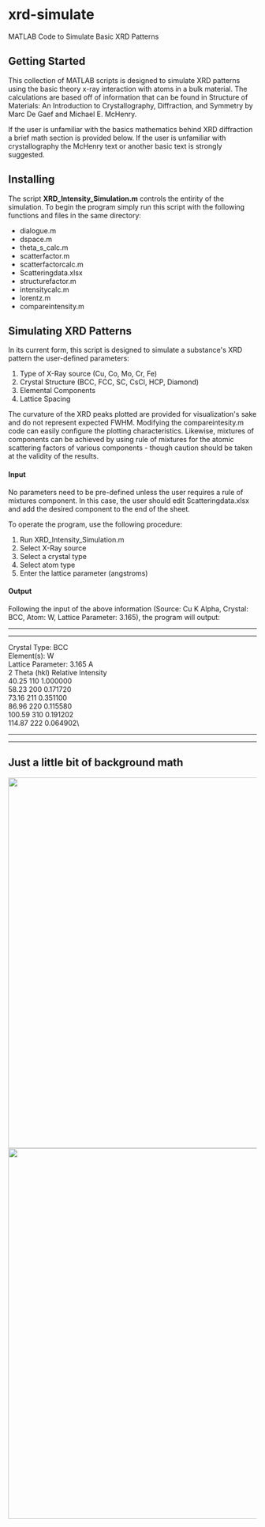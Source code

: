 # xrd-simulate
MATLAB Code to Simulate Basic XRD Patterns

## Getting Started
This collection of MATLAB scripts is designed to simulate XRD patterns using the basic theory x-ray interaction with atoms in a bulk material. The calculations are based off of information that can be found in Structure of Materials: An Introduction to Crystallography, Diffraction, and Symmetry by Marc De Gaef and Michael E. McHenry. 

If the user is unfamiliar with the basics mathematics behind XRD diffraction a brief math section is provided below. If the user is unfamiliar with crystallography the McHenry text or another basic text is strongly suggested. 

## Installing
The script **XRD_Intensity_Simulation.m** controls the entirity of the simulation. To begin the program simply run this script with the following functions and files in the same directory:
- dialogue.m
- dspace.m
- theta_s_calc.m
- scatterfactor.m
- scatterfactorcalc.m
- Scatteringdata.xlsx
- structurefactor.m
- intensitycalc.m
- lorentz.m
- compareintensity.m

## Simulating XRD Patterns
In its current form, this script is designed to simulate a substance's XRD pattern the user-defined parameters:
1. Type of X-Ray source (Cu, Co, Mo, Cr, Fe)
2. Crystal Structure (BCC, FCC, SC, CsCl, HCP, Diamond)
3. Elemental Components
4. Lattice Spacing

The curvature of the XRD peaks plotted are provided for visualization's sake and do not represent expected FWHM. Modifying the compareintesity.m code can easily configure the plotting characteristics. Likewise, mixtures of components can be achieved by using rule of mixtures for the atomic scattering factors of various components - though caution should be taken at the validity of the results.

#### Input
No parameters need to be pre-defined unless the user requires a rule of mixtures component. In this case, the user should edit Scatteringdata.xlsx and add the desired component to the end of the sheet.

To operate the program, use the following procedure:
1. Run XRD_Intensity_Simulation.m
2. Select X-Ray source
3. Select a crystal type
4. Select atom type
5. Enter the lattice parameter (angstroms)

#### Output
Following the input of the above information (Source: Cu K Alpha, Crystal: BCC, Atom: W, Lattice Parameter: 3.165), the program will output:

----------------------------------
----------------------------------
Crystal Type: BCC\
Element(s): W\
Lattice Parameter: 3.165 A\
2 Theta    (hkl)   Relative Intensity\
  40.25     110     1.000000\
  58.23     200     0.171720\
  73.16     211     0.351100\
  86.96     220     0.115580\
  100.59    310     0.191202\
  114.87    222     0.064902\

---------------------------------- 
----------------------------------

## Just a little bit of background math

<img src="https://github.com/cameronmcelfresh/xrd-simulate/blob/master/xrd_readme1.JPG" width="750">

<img src="https://github.com/cameronmcelfresh/xrd-simulate/blob/master/xrd_readme2.JPG" width="750">
  
